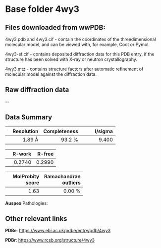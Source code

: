 # Base folder 4wy3

## Files downloaded from wwPDB:

4wy3.pdb and 4wy3.cif - contain the coordinates of the threedimensional molecular model, and can be viewed with, for example, Coot or Pymol.

4wy3-sf.cif - contains deposited diffraction data for this PDB entry, if the structure has been solved with X-ray or neutron crystallography.

4wy3.mtz - contains structure factors after automatic refinement of molecular model against the diffraction data.

## Raw diffraction data

--<br> 

## Data Summary
|   | Resolution | Completeness| I/sigma |
|---|-------------:|----------------:|--------------:|
|   |1.89 Å|93.2  %|<img width=50/>9.400|

|   | **R-work**| **R-free**   
|---|-------------:|----------------:|           
||0.2740|0.2990|

|   |**MolProbity<br>score**| **Ramachandran<br>outliers** 
|---|-------------:|----------------:|
||1.63|0.00 %|

**Auspex** Pathologies: 

 

## Other relevant links 
**PDBe**:  https://www.ebi.ac.uk/pdbe/entry/pdb/4wy3
 
**PDBr**: https://www.rcsb.org/structure/4wy3 

